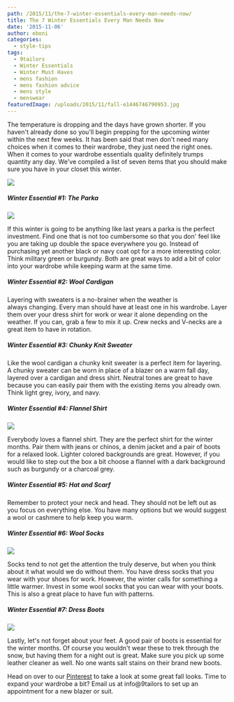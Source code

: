 ```yaml
---
path: /2015/11/the-7-winter-essentials-every-man-needs-now/
title: The 7 Winter Essentials Every Man Needs Now
date: '2015-11-06'
author: eboni
categories:
  - style-tips
tags:
  - 9tailors
  - Winter Essentials
  - Winter Must Haves
  - mens fashion
  - mens fashion advice
  - mens style
  - menswear
featuredImage: /uploads/2015/11/fall-e1446746790953.jpg
---
```

The temperature is dropping and the days have grown shorter. If you haven't already done so you'll begin prepping for the upcoming winter within the next few weeks. It has been said that men don't need many choices when it comes to their wardrobe, they just need the right ones. When it comes to your wardrobe essentials quality definitely trumps quantity any day. We've compiled a list of seven items that you should make sure you have in your closet this winter.

![](https://ci3.googleusercontent.com/proxy/Qhta4tgoJ54sCEg8Niqclo1kavg1cRrHXT4MnSLxtRZqy_XpsPbVkUoSC3ZVNz2Hhig6J4PialcQDKUT8NAWREoY9YF_GxOtdB1nDpFakolrPxnObx3AMV8Lm9yVBs89O00MKG5MkdsE2Qs6MU99=s0-d-e1-ft#http://ak1.polyvoreimg.com/cgi/img-set/cid/181125472/id/2q8SUUmC5RGZroYXtvvecw/size/y.jpg)

##### **Winter Essential #1: The Parka**

![](http://static.zara.net/photos//2015/I/0/2/p/9320/350/605/2/w/400/9320350605_6_1_1.jpg?timestamp=1444124930349)

If this winter is going to be anything like last years a parka is the perfect investment. Find one that is not too cumbersome so that you don' feel like you are taking up double the space everywhere you go. Instead of purchasing yet another black or navy coat opt for a more interesting color. Think military green or burgundy. Both are great ways to add a bit of color into your wardrobe while keeping warm at the same time.

##### **Winter Essential #2: Wool Cardigan**

Layering with sweaters is a no-brainer when the weather is always changing. Every man should have at least one in his wardrobe. Layer them over your dress shirt for work or wear it alone depending on the weather. If you can, grab a few to mix it up. Crew necks and V-necks are a great item to have in rotation.

##### **Winter Essential #3: Chunky Knit Sweater**

Like the wool cardigan a chunky knit sweater is a perfect item for layering. A chunky sweater can be worn in place of a blazer on a warm fall day, layered over a cardigan and dress shirt. Neutral tones are great to have because you can easily pair them with the existing items you already own. Think light grey, ivory, and navy.

##### **Winter Essential #4: Flannel Shirt**

![](https://s-media-cache-ak0.pinimg.com/736x/33/0f/aa/330faaf689d956ef3afaef73ea717341.jpg)

Everybody loves a flannel shirt. They are the perfect shirt for the winter months. Pair them with jeans or chinos, a denim jacket and a pair of boots for a relaxed look. Lighter colored backgrounds are great. However, if you would like to step out the box a bit choose a flannel with a dark background such as burgundy or a charcoal grey.

##### **Winter Essential #5: Hat and Scarf**

Remember to protect your neck and head. They should not be left out as you focus on everything else. You have many options but we would suggest a wool or cashmere to help keep you warm.

##### **Winter Essential #6: Wool Socks**

![](https://s-media-cache-ak0.pinimg.com/736x/30/69/8b/30698be9f748f310d4b2f78650b5b594.jpg)

Socks tend to not get the attention the truly deserve, but when you think about it what would we do without them. You have dress socks that you wear with your shoes for work. However, the winter calls for something a little warmer. Invest in some wool socks that you can wear with your boots. This is also a great place to have fun with patterns.

##### **Winter Essential #7: Dress Boots**

![](https://s-media-cache-ak0.pinimg.com/736x/9c/3a/a1/9c3aa1f6ea798ce99669c4669158b810.jpg)

Lastly, let's not forget about your feet. A good pair of boots is essential for the winter months. Of course you wouldn't wear these to trek through the snow, but having them for a night out is great. Make sure you pick up some leather cleaner as well. No one wants salt stains on their brand new boots.

Head on over to our [Pinterest](https://www.pinterest.com/9tailors/fall-looks/) to take a look at some great fall looks. Time to expand your wardrobe a bit? Email us at info@9tailors to set up an appointment for a new blazer or suit.